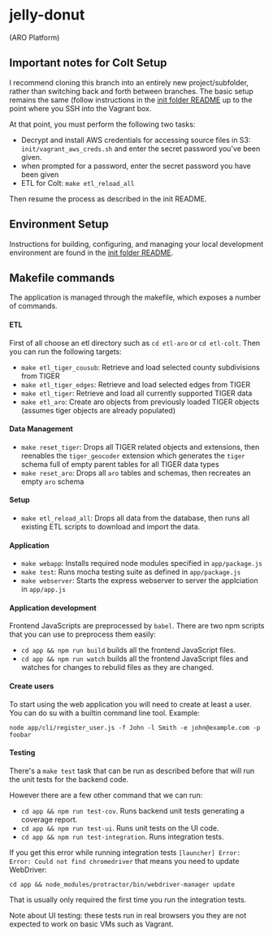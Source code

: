 # jelly-donut
(ARO Platform)

## Important notes for Colt Setup

I recommend cloning this branch into an entirely new project/subfolder, rather than switching back and forth between branches.
The basic setup remains the same (follow instructions in the [init folder README](init/README.md) up to the point where you SSH into the Vagrant box.

At that point, you must perform the following two tasks:

 - Decrypt and install AWS credentials for accessing source files in S3: `init/vagrant_aws_creds.sh` and enter the secret password you've been given.
 - when prompted for a password, enter the secret password you have been given
 - ETL for Colt: `make etl_reload_all`

 Then resume the process as described in the init README.

## Environment Setup
Instructions for building, configuring, and managing your local development environment are found in the [init folder README](init/README.md).

## Makefile commands
The application is managed through the makefile, which exposes a number of commands.

#### ETL

First of all choose an etl directory such as `cd etl-aro` or `cd etl-colt`. Then you can run the following targets:

 - `make etl_tiger_cousub`: Retrieve and load selected county subdivisions from TIGER
 - `make etl_tiger_edges`: Retrieve and load selected edges from TIGER
 - `make etl_tiger`: Retrieve and load all currently supported TIGER data
 - `make etl_aro`: Create aro objects from previously loaded TIGER objects (assumes tiger objects are already populated)

#### Data Management
 - `make reset_tiger`: Drops all TIGER related objects and extensions, then reenables the `tiger_geocoder` extension which generates the `tiger` schema full of empty parent tables for all TIGER data types
 - `make reset_aro`: Drops all `aro` tables and schemas, then recreates an empty `aro` schema

#### Setup
 - `make etl_reload_all`: Drops all data from the database, then runs all existing ETL scripts to download and import the data.

#### Application
 - `make webapp`: Installs required node modules specified in `app/package.js`
 - `make test`: Runs mocha testing suite as defined in `app/package.js`
 - `make webserver`: Starts the express webserver to server the applciation in `app/app.js`

#### Application development
Frontend JavaScripts are preprocessed by `babel`. There are two npm scripts that you can use to preprocess them easily:
 - `cd app && npm run build` builds all the frontend JavaScript files.
 - `cd app && npm run watch` builds all the frontend JavaScript files and watches for changes to rebulid files as they are changed.

#### Create users
To start using the web application you will need to create at least a user. You can do su with a builtin command line tool. Example:

```
node app/cli/register_user.js -f John -l Smith -e john@example.com -p foobar
```

#### Testing

There's a `make test` task that can be run as described before that will run the unit tests for the backend code.

However there are a few other command that we can run:
- `cd app && npm run test-cov`. Runs backend unit tests generating a coverage report.
- `cd app && npm run test-ui`. Runs unit tests on the UI code.
- `cd app && npm run test-integration`. Runs integration tests.

If you get this error while running integration tests `[launcher] Error: Error: Could not find chromedriver` that means you need to update WebDriver:

```
cd app && node_modules/protractor/bin/webdriver-manager update
```

That is usually only required the first time you run the integration tests.

Note about UI testing: these tests run in real browsers you they are not expected to work on basic VMs such as Vagrant.
